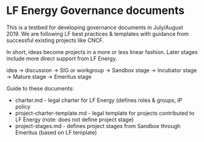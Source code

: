 # LF Energy Governance documents

This is a testbed for developing governance documents in July/August 2019. We are following LF best practices & templates with guidance from successful existing projects like CNCF.

In short, ideas become projects in a more or less linear fashion. Later stages include more direct support from LF Energy.

idea -> discussion -> SIG or workgroup -> Sandbox stage -> Incubator stage -> Mature stage -> Emeritus stage

Guide to these documents:

* charter.md - legal charter for LF Energy (defines roles & groups, IP policy
* project-charter-template.md - legal template for projects contributed to LF Energy (note: does not define project stage)
* project-stages.md - defines project stages from Sandbox through Emeritus (based on LF template)
